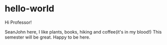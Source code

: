 # hello-world

Hi Professor! 

SeanJohn here, I like plants, books, hiking and coffee(it's in my blood!)
This semester will be great. Happy to be here. 
